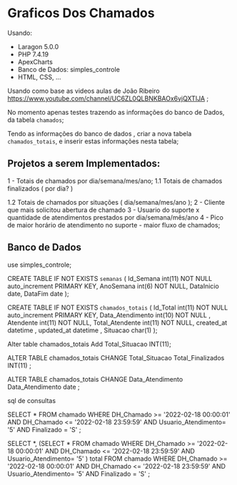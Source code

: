 # Graficos Dos Chamados

Usando:
  * Laragon  5.0.0
  * PHP 7.4.19
  * ApexCharts
  * Banco de Dados: simples_controle
  * HTML, CSS, ...

Usando como base as videos aulas de João Ribeiro  https://www.youtube.com/channel/UC6ZL0QLBNKBAOx6vjQXTIJA ;
  
No momento apenas testes trazendo as informações do banco de Dados, da tabela `chamados`;

Tendo as informações do banco de dados , criar a nova tabela `chamados_totais`, e inserir estas informações nesta tabela;


## Projetos a serem Implementados:
   1 - Totais de chamados por dia/semana/mes/ano;
       1.1 Totais de chamados finalizados ( por dia? )
   
  1.2 Totais de chamados por situações ( dia/semana/mes/ano );
2 - Cliente que mais solicitou  abertura de chamado
3 - Usuario do suporte x quantidade de atendimentos prestados por dia/semana/mês/ano
4 - Pico de maior horário de atendimento no suporte - maior fluxo de chamados;


## Banco de Dados 



use simples_controle;

CREATE TABLE IF NOT EXISTS `semanas` (
	Id_Semana  int(11) NOT NULL auto_increment PRIMARY KEY,
	AnoSemana int(6) NOT NULL,
	DataInicio date,
	DataFim date
);



CREATE TABLE IF NOT EXISTS `chamados_totais` (
	Id_Total  int(11) NOT NULL auto_increment PRIMARY KEY,
	Data_Atendimento int(10) NOT NULL  ,
	Atendente int(11) NOT NULL, 
	Total_Atendente int(11) NOT NULL, 
	created_at datetime ,
	updated_at datetime ,
	Situacao char(1)
);


Alter table chamados_totais Add Total_Situacao INT(11);


ALTER TABLE chamados_totais
CHANGE Total_Situacao Total_Finalizados INT(11) ;


ALTER TABLE chamados_totais
CHANGE Data_Atendimento Data_Atendimento date ;


sql de consultas 

SELECT * FROM chamado
WHERE DH_Chamado >= '2022-02-18 00:00:01' 
  AND DH_Chamado <= '2022-02-18 23:59:59' 
  AND Usuario_Atendimento= '5' 
  AND Finalizado = 'S' ;  





SELECT *, (SELECT * FROM chamado
		WHERE DH_Chamado >= '2022-02-18 00:00:01' 
  		AND DH_Chamado <= '2022-02-18 23:59:59' 
  		AND Usuario_Atendimento= '5' 
  	   ) total
FROM chamado
WHERE DH_Chamado >= '2022-02-18 00:00:01' 
  AND DH_Chamado <= '2022-02-18 23:59:59' 
  AND Usuario_Atendimento= '5'
  AND Finalizado = 'S' ;



